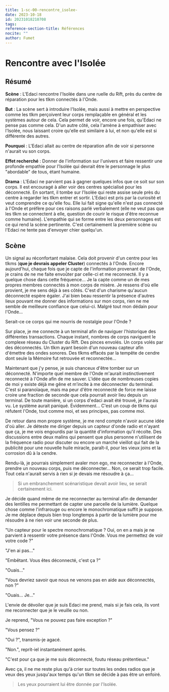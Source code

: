 ```yaml
---
title: 1-sc-00-rencontre_isolee-
date: 2023-10-18
id: 20231018210708
tags: 
reference-section-title: Références
nocite: ""
author: Fumet
---
```


# Rencontre avec l'Isolée

## Résumé

**Scène** : L'Edaci rencontre l'Isolée dans une ruelle du Rift, près du centre de réparation pour les tlkm connectés à l'Onde.

**But** : La scène sert à introduire l'Isolée, mais aussi à mettre en perspective comme les tlkm perçoivent leur corps remplaçable en général et les systèmes autour de cela. Cela permet de voir, encore une fois, qu'Edaci ne pense pas comme cela. D'un autre côté, cela l'amène à empathiser avec l'Isolée, nous laissant croire qu'elle est similaire à lui, et non qu'elle est si différente des autres.

**Pourquoi** : L'Edaci allait au centre de réparation afin de voir si personne n'aurait vu son corps.

**Effet recherché** : Donner de l'information sur l'univers et faire ressentir une profonde empathie pour l'Isolée qui devrait être le personnage le plus "abordable" de tous, étant humaine.

**Drama** : L'Edaci ne parvient pas à gagner quelques infos que ce soit sur son corps. Il est encouragé à aller voir des centres spécialisé pour les déconnecté. En sortant, il tombe sur l'Isolée qui reste assise seule près du centre à regarder les tlkm entrer et sortir. L'Edaci est pris par la curiosité et veut comprendre ce qu'elle fou. Elle lui fait signe qu'elle n'est pas connecté à l'Onde et préfère pour ces raisons parlé verbalement (elle ne veut pas que les tlkm se connectent à elle, question de courir le risque d'être reconnue comme humaine). L'empathie qui se forme entre les deux personnages est ce qui rend la scène pertinente. C'est certainement la première scène ou l'Edaci ne tente pas d'envoyer chier quelqu'un.

## Scène

Un signal au réconfortant malaise. Cela doit provenir d'un centre pour les tlkms (**que je devrais appeler Cluster**) connectés à l'Onde. Encore aujourd'hui, chaque fois que je capte de l'information provenant de l'Onde, je crains de ne me faite envoûter par celle-ci et me reconnecté. Il y a quelque chose dans cette fréquence... Je la capte comme un de mes propres membres connectés à mon corps de misère. Je ressens d'où elle provient, je me sens déjà à ses côtés. C'est d'un charisme qu'aucun déconnecté espère égaler. J'ai bien beau ressentir la présence d'autres lieux pouvant me donner des informations sur mon corps, rien ne me semble de meilleure confiance que celui-ci. Malgré tout mon dédain pour l'Onde...

Serait-ce ce corps qui me nourris de nostalgie pour l'Onde ?

Sur place, je me connecte à un terminal afin de naviguer l'historique des différentes transactions. Chaque instant, nombres de corps naviguent le complexe réseau du Cluster du Rift. Des pinces envolés. Un corps volés par des déconnectés. Un tlkm ayant besoin d'un nouveau capteur afin d'émettre des ondes sonores. Des tlkms effacés par la tempête de cendre dont seule la Mémoire fut retrouvée et reconnectée...

Maintenant que j'y pense, je suis chanceux d'être tomber sur un déconnecté. N'importe quel membre de l'Onde m'aurait instinctivement reconnecté à l'Onde afin de me sauver. L'idée que de nombreuses copies de moi y existe déjà me gêne et m’incite à me déconnecter du terminal. C'est si paranoïaque, mais ma peur d'être reconnecté de force me laisse croire une fraction de seconde que cela pourrait avoir lieu depuis un terminal. De toute manière, si un corps d'edaci avait été trouvé, je l'aurais vu. Le système aurait paniqué. Évidemment... C'est un coup de tlkms qui réfutent l'Onde, tout comme moi, et ses principes, pas comme moi.

De retour dans mon propre système, je me rend compte n'avoir aucune idée d'où aller. Je déteste me diriger depuis un capteur d'onde radio et n'ayant que ça, je me vois engourdis par la quantité d'information qu'il récolte. Des discussions entre deux malins qui pensent que plus personne n'utilisent de la fréquence radio pour discuter ou encore un marché vieillot qui fait de la publicité pour une nouvelle huile miracle, paraît-il, pour les vieux joins et la corrosion dû à la cendre.

Rendu-là, je pourrais simplement avaler mon ego, me reconnecter à l'Onde, prendre un nouveau corps, puis me déconnecter... Non, ce serait trop facile. Tout cela n'aurait servis à rien si je devais me résoudre à ça...

> Si un embranchement scénaristique devait avoir lieu, se serait certainement ici.

Je décide quand même de me reconnecter au terminal afin de demander des lentilles me permettant de capter une parcelle de la lumière. Quelque chose comme l'infrarouge ou encore le monochromatique suffit je suppose. Je me déplace depuis bien trop longtemps à partir de la lumière pour me résoudre à ne rien voir une seconde de plus.

"Un capteur pour le spectre monochromatique ? Oui, on en a mais je ne parvient à ressentir votre présence dans l'Onde. Vous me permettez de voir votre code ?"

"J'en ai pas..."

"Embêtant. Vous êtes déconnecté, c'est ça ?"

"Ouais..."

"Vous devriez savoir que nous ne venons pas en aide aux déconnectés, non ?"

"Ouais... Je..."

L'envie de dévoiler que je suis Edaci me prend, mais si je fais cela, ils vont me reconnecter que je le veuille ou non.

Je reprend, "Vous ne pouvez pas faire exception ?"

"Vous pensez ?"

"Oui ?", transmis-je agacé.

"Non.", reprit-iel instantanément après.

"C'est pour ça que je me suis déconnecté, foutu réseau prétentieux."

Avec ça, il ne me reste plus qu'à crier sur toutes les ondes radios que je veux des yeux jusqu'aux temps qu'un tlkm se décide à pas être un enfoiré.

> Les yeux pourraient lui être donnée par l'Isolée.



